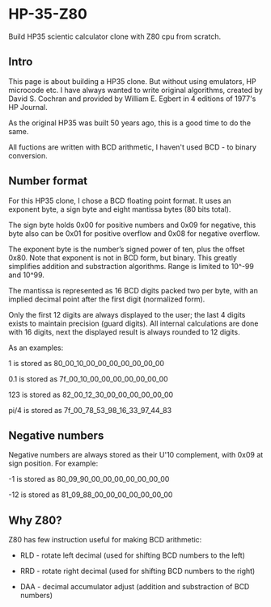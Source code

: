 # HP-35-Z80
Build HP35 scientic calculator clone with Z80 cpu from scratch.

## Intro

This page is about building a HP35 clone. But without using emulators, HP microcode etc. I have always wanted to write original algorithms, created by David S. Cochran and provided by William E. Egbert in 4 editions of 1977's HP Journal.

As the original HP35 was built 50 years ago, this is a good time to do the same.

All fuctions are written with BCD arithmetic, I haven't used BCD - to binary conversion.

## Number format

For this HP35 clone, I chose a BCD floating point format. It uses an exponent byte, a sign byte and eight mantissa bytes (80 bits total). 

The sign byte holds 0x00 for positive numbers and 0x09 for negative, this byte also can be 0x01 for positive overflow and 0x08 for negative overflow.

The exponent byte is the number’s signed power of ten, plus the offset 0x80. Note that exponent is not in BCD form, but binary. This greatly simplifies addition and substraction algorithms. Range is limited to 10^-99 and 10^99.

The mantissa is represented as 16 BCD digits packed two per byte, with an implied decimal point after the first digit (normalized form).

Only the first 12 digits are always displayed to the user; the last 4 digits exists to maintain precision (guard digits). All internal calculations are done with 16 digits, next the displayed result is always rounded to 12 digits.

As an examples:

1 is stored as 80_00_10_00_00_00_00_00_00_00

0.1 is stored as 7f_00_10_00_00_00_00_00_00_00

123 is stored as 82_00_12_30_00_00_00_00_00_00

pi/4 is stored  as 7f_00_78_53_98_16_33_97_44_83

## Negative numbers

Negative numbers are always stored as their U'10 complement, with 0x09 at sign position. For example:

-1 is stored as 80_09_90_00_00_00_00_00_00_00

-12 is stored as 81_09_88_00_00_00_00_00_00_00

## Why Z80?

Z80 has few instruction useful for making BCD arithmetic:

* RLD - rotate left decimal (used for shifting BCD numbers to the left)

* RRD - rotate right decimal (used for shifting BCD numbers to the right)

* DAA - decimal accumulator adjust (addition and substraction of BCD numbers)